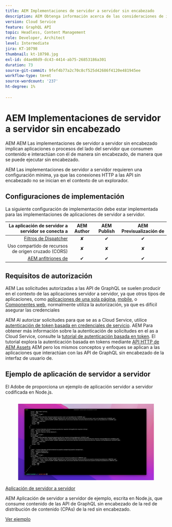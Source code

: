 ```yaml
---
title: AEM Implementaciones de servidor a servidor sin encabezado
description: AEM Obtenga información acerca de las consideraciones de implementación para implementaciones de servidor a servidor sin encabezado, o de servidor a servidor.
version: Cloud Service
feature: GraphQL API
topic: Headless, Content Management
role: Developer, Architect
level: Intermediate
jira: KT-10798
thumbnail: kt-10798.jpg
exl-id: d4ae08d9-dc43-4414-ab75-26853186a301
duration: 73
source-git-commit: 9fef4b77a2c70c8cf525d42686f4120e481945ee
workflow-type: tm+mt
source-wordcount: '237'
ht-degree: 1%

---
```


# AEM Implementaciones de servidor a servidor sin encabezado

AEM AEM Las implementaciones de servidor a servidor sin encabezado implican aplicaciones o procesos del lado del servidor que consumen contenido e interactúan con él de manera sin encabezado, de manera que se puede ejecutar sin encabezado.

AEM Las implementaciones de servidor a servidor requieren una configuración mínima, ya que las conexiones HTTP a las API sin encabezado no se inician en el contexto de un explorador.

## Configuraciones de implementación

La siguiente configuración de implementación debe estar implementada para las implementaciones de aplicaciones de servidor a servidor.

| La aplicación de servidor a servidor se conecta a | AEM Author | AEM Publish | AEM Previsualización de |
|---------------------------------------------------------------:|:----------:|:-----------:|:-----------:|
| [Filtros de Dispatcher](./configurations/dispatcher-filters.md) | ✘ | ✔ | ✔ |
| Uso compartido de recursos de origen cruzado (CORS) | ✘ | ✘ | ✘ |
| [AEM anfitriones de](./configurations/aem-hosts.md) | ✔ | ✔ | ✔ |

## Requisitos de autorización

AEM Las solicitudes autorizadas a las API de GraphQL se suelen producir en el contexto de las aplicaciones servidor a servidor, ya que otros tipos de aplicaciones, como [aplicaciones de una sola página](./spa.md), [mobile](./mobile.md), o [Componentes web](./web-component.md), normalmente utiliza la autorización, ya que es difícil asegurar las credenciales

AEM Al autorizar solicitudes para que se as a Cloud Service, utilice [autenticación de token basada en credenciales de servicio](https://experienceleague.adobe.com/docs/experience-manager-cloud-service/content/implementing/developing/generating-access-tokens-for-server-side-apis.html). AEM Para obtener más información sobre la autenticación de solicitudes en el as a Cloud Service, consulte la [tutorial de autenticación basada en token](https://experienceleague.adobe.com/docs/experience-manager-learn/getting-started-with-aem-headless/authentication/overview.html). El tutorial explora la autenticación basada en tokens mediante [API HTTP de AEM Assets](https://experienceleague.adobe.com/docs/experience-manager-cloud-service/content/assets/admin/mac-api-assets.html) AEM pero los mismos conceptos y enfoques se aplican a las aplicaciones que interactúan con las API de GraphQL sin encabezado de la interfaz de usuario de.

## Ejemplo de aplicación de servidor a servidor

El Adobe de proporciona un ejemplo de aplicación servidor a servidor codificada en Node.js.

<div class="columns is-multiline">
    <!-- Server-to-server app -->
    <div class="column is-half-tablet is-half-desktop is-one-third-widescreen" aria-label="Server-to-server app" tabindex="0">
       <div class="card">
           <div class="card-image">
               <figure class="image is-16by9">
                   <a href="../example-apps/server-to-server-app.md" title="Aplicación de servidor a servidor" tabindex="-1">
                       <img class="is-bordered-r-small" src="../example-apps/assets/server-to-server-app/server-to-server-card.png" alt="Aplicación de servidor a servidor">
                   </a>
               </figure>
           </div>
           <div class="card-content is-padded-small">
               <div class="content">
                   <p class="headline is-size-6 has-text-weight-bold"><a href="../example-apps/server-to-server-app.md" title="Aplicación de servidor a servidor">Aplicación de servidor a servidor</a></p>
                   <p class="is-size-6">AEM Aplicación de servidor a servidor de ejemplo, escrita en Node.js, que consume contenido de las API de GraphQL sin encabezado de la red de distribución de contenido (CPAs) de la red sin encabezado.</p>
                   <a href="../example-apps/server-to-server-app.md" class="spectrum-Button spectrum-Button--outline spectrum-Button--primary spectrum-Button--sizeM">
                       <span class="spectrum-Button-label has-no-wrap has-text-weight-bold">Ver ejemplo</span>
                   </a>
               </div>
           </div>
       </div>
    </div>
</div>
